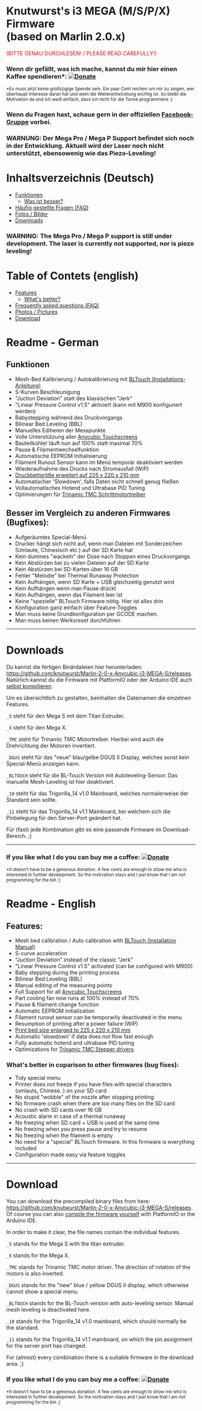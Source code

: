 # Knutwurst's i3 MEGA (M/S/P/X) Firmware <br>(based on Marlin 2.0.x)

<span style="color: red;">(BITTE GENAU DURCHLESEN! / PLEASE READ CAREFULLY!)</span>

### Wenn dir gefällt, was ich mache, kannst du mir hier einen Kaffee spendieren*: [![Donate](https://img.shields.io/badge/Donate-PayPal-green.svg)](https://paypal.me/oliverkoester)
<sub>*Es muss jetzt keine großzügige Spende sein. Ein paar Cent reichen um mir zu zeigen, wer überhaupt Interesse daran hat und wem die Weiterentwicklung wichtig ist. So bleibt die Motivation da und ich weiß einfach, dass ich nicht für die Tonne programmiere ;)<sub>


### Wenn du Fragen hast, schaue gern in der offiziellen [Facebook-Gruppe](https://www.facebook.com/groups/3094090037303577/) vorbei.

### WARNUNG: Der Mega Pro / Mega P Support befindet sich noch in der Entwicklung. Aktuell wird der Laser noch nicht unterstützt, ebensowenig wie das Piezo-Leveling! 

# Inhaltsverzeichnis (Deutsch)
- [Funktionen](#funktionen)
   - [Was ist besser?](#besser-im-vergleich-zu-anderen-firmwares-bugfixes)
- [Häufig gestellte Fragen (FAQ)](https://github.com/knutwurst/Marlin-2-0-x-Anycubic-i3-MEGA-S/wiki/FAQ-(deutsch))
- [Fotos / Bilder](https://github.com/knutwurst/Marlin-2-0-x-Anycubic-i3-MEGA-S/wiki/Pictures)
- [Downloads](#downloads)


### WARNING: The Mega Pro / Mega P support is still under development. The laser is currently not supported, nor is piezo leveling!

# Table of Contets (english)
- [Features](#features)
   - [What's better?](#whats-better-in-coparison-to-other-firmwares-bug-fixes)
- [Frequently asked questions (FAQ)](https://github.com/knutwurst/Marlin-2-0-x-Anycubic-i3-MEGA-S/wiki/FAQ-(english))
- [Photos / Pictures](https://github.com/knutwurst/Marlin-2-0-x-Anycubic-i3-MEGA-S/wiki/Pictures)
- [Download](#download)


# Readme - German

## Funktionen

 * Mesh-Bed Kalibrierung / Autokalibrierung mit [BLTouch (Installations-Anleitung)](https://github.com/knutwurst/Marlin-2-0-x-Anycubic-i3-MEGA-S/wiki/BLTouch-Installation-(deutsch))
 * S-Kurven Beschleunigung
 * "Juction Deviation" statt des klassischen "Jerk" 
 * "Linear Pressure Control v1.5" aktiviert (kann mit M900 konfiguriert werden)
 * Babystepping während des Druckvorgangs
 * Bilinear Bed Leveling (BBL)
 * Manuelles Editieren der Messpunkte
 * Volle Unterstützung aller [Anycubic Touchscreens](https://github.com/knutwurst/Marlin-2-0-x-Anycubic-i3-MEGA-S/wiki/Types-of-Anycubic-Touchscreens)
 * Bauteilkühler läuft nun auf 100% statt maximal 70%
 * Pause & Filamentwechselfunktion
 * Automatische EEPROM Initialisierung
 * Filament Runout Sensor kann im Menü temporär deaktiviert werden
 * Wiederaufnahme des Drucks nach Stromausfall (WiP)
 * [Druckbettgröße erweitert auf 225 x 220 x 210 mm](https://github.com/knutwurst/Marlin-2-0-x-Anycubic-i3-MEGA-S/wiki/Set-new-print-bed-size)
 * Automatischer 'Slowdown', falls Daten nicht schnell genug fließen
 * Vollautomatisches Hotend und Ultrabase PID Tuning
 * Optimierungen für [Trinamic TMC Schrittmotortreiber](https://github.com/knutwurst/Marlin-2-0-x-Anycubic-i3-MEGA-S/wiki/Schrittmotortreiber-gegen-TMC2xxx-tauschen)


## Besser im Vergleich zu anderen Firmwares (Bugfixes):
 * Aufgeräumtes Special-Menü
 * Drucker hängt sich nicht auf, wenn man Dateien mit Sonderzeichen (Umlaute, Chinesisch etc.) auf der SD Karte hat
 * Kein dummes "wackeln" der Düse nach Stoppen eines Druckvorgangs
 * Kein Abstürzen bei zu vielen Dateien auf der SD Karte
 * Kein Abstürzen bei SD-Karten über 16 GB
 * Fehler "Melodie" bei Thermal Runaway Protection
 * Kein Aufhängen, wenn SD Karte + USB gleichzeitig genutzt wird
 * Kein Aufhängen wenn man Pause drückt
 * Kein Aufhängen, wenn das Filament leer ist
 * Keine "spezielle" BLTouch Firmware nötig. Hier ist alles drin
 * Konfiguration ganz einfach über Feature-Toggles
 * Man muss keine Grundkonfiguration per GCODE machen.
 * Man muss keinen Werksreset durchführen

---

# Downloads

Du kannst die fertigen Binärdateien hier herunterladen: https://github.com/knutwurst/Marlin-2-0-x-Anycubic-i3-MEGA-S/releases. Natürlich kannst du die Firmware mit PlatformIO oder der Arduino IDE auch [selbst kompilieren](https://github.com/knutwurst/Marlin-2-0-x-Anycubic-i3-MEGA-S/wiki/Howto:-Compile-Firmware-with-PlatformIO).

Um es übersichtlich zu gestalten, beinhalten die Dateinamen die einzelnen Features.

`_S` steht für den Mega S mit dem Titan Extruder.

`_X` steht für den Mega X.

`_TMC` steht für Trinamic TMC Motortreiber. Hierbei wird auch die Drehrichtung der Motoren invertiert.

`_DGUS` steht für das "neue" blau/gelbe DGUS II Display, welches sonst kein Special-Menü anzeigen kann.

`_BLTOUCH` steht für die BL-Touch Version mit Autoleveling-Sensor. Das manuelle Mesh-Leveling ist hier deaktiviert.

`_10` steht für das Trigorilla_14 v1.0 Mainboard, welches normalerweise der Standard sein sollte.

`_11` steht für das Trigorilla_14 v1.1 Mainboard, bei welchem sich die Pinbelegung für den Server-Port geändert hat.


Für (fast) jede Kombination gibt es eine passende Firmware im Download-Bereich. ;)

---

### If you like what I do you can buy me a coffee: [![Donate](https://img.shields.io/badge/Donate-PayPal-green.svg)](https://paypal.me/oliverkoester)
<sub>*It doesn't have to be a generous donation. A few cents are enough to show me who is interested in further development. So the motivation stays and I just know that I am not programming for the bin ;)<sub>

# Readme - English

## Features:

 * Mesh bed calibration / Auto calibration with [BLTouch (Installation Manual)](https://github.com/knutwurst/Marlin-2-0-x-Anycubic-i3-MEGA-S/wiki/BLTouch-Installation-(english))
 * S-curve acceleration
 * "Juction Deviation" instead of the classic "Jerk"
 * "Linear Pressure Control v1.5" activated (can be configured with M900)
 * Baby stepping during the printing process
 * Bilinear Bed Leveling (BBL)
 * Manual editing of the measuring points
 * Full Support for all [Anycubic Touchscreens](https://github.com/knutwurst/Marlin-2-0-x-Anycubic-i3-MEGA-S/wiki/Types-of-Anycubic-Touchscreens)
 * Part cooling fan now runs at 100% instead of 70%
 * Pause & filament change function
 * Automatic EEPROM initialization
 * Filament runout sensor can be temporarily deactivated in the menu
 * Resumption of printing after a power failure (WiP)
 * [Print bed size enlarged to 225 x 220 x 210 mm](https://github.com/knutwurst/Marlin-2-0-x-Anycubic-i3-MEGA-S/wiki/Set-new-print-bed-size)
 * Automatic 'slowdown' if data does not flow fast enough
 * Fully automatic hotend and ultrabase PID tuning
 * Optimizations for [Trinamic TMC Stepper drivers](https://github.com/knutwurst/Marlin-2-0-x-Anycubic-i3-MEGA-S/wiki/Swap-stepper-motor-driver-for-TMC2xxx)

### What's better in coparison to other firmwares (bug fixes):
 * Tidy special menu
 * Printer does not freeze if you have files with special characters (umlauts, Chinese..) on your SD card
 * No stupid "wobble" of the nozzle after stopping printing
 * No firmware crash when there are too many files on the SD card
 * No crash with SD cards over 16 GB
 * Acoustic alarm in case of a thermal runaway
 * No freezing when SD card + USB is used at the same time
 * No freezing when you press pause and try to resume
 * No freezing when the filament is empty
 * No need for a "special" BLTouch firmware. In this firmware is everything included
 * Configuration made easy via feature toggles


---

# Download

You can download the precompiled binary files from here: https://github.com/knutwurst/Marlin-2-0-x-Anycubic-i3-MEGA-S/releases. Of course you can also [compile the firmware yourself](https://github.com/knutwurst/Marlin-2-0-x-Anycubic-i3-MEGA-S/wiki/Howto:-Compile-Firmware-with-PlatformIO) with PlatformIO or the Arduino IDE.

In order to make it clear, the file names contain the individual features.

`_S` stands for the Mega S with the titan extruder.

`_X` stands for the Mega X.

`_TMC` stands for Trinamic TMC motor driver. The direction of rotation of the motors is also inverted.

`_DGUS` stands for the "new" blue / yellow DGUS II display, which otherwise cannot show a special menu.

`_BLTOUCH` stands for the BL-Touch version with auto-leveling sensor. Manual mesh leveling is deactivated here.

`_10` stands for the Trigorilla_14 v1.0 mainboard, which should normally be the standard.

`_11` stands for the Trigorilla_14 v1.1 mainboard, on which the pin assignment for the server port has changed.


For (almost) every combination there is a suitable firmware in the download area. ;)


### If you like what I do you can buy me a coffee: [![Donate](https://img.shields.io/badge/Donate-PayPal-green.svg)](https://paypal.me/oliverkoester)
<sub>*It doesn't have to be a generous donation. A few cents are enough to show me who is interested in further development. So the motivation stays and I just know that I am not programming for the bin ;)<sub>

